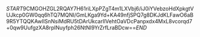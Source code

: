 $START$9CMGOHZGL2RQAY7H61riLXpPZgT4m1LXVbj6/iJ0iYVebzoHdXpkgtVUJkcp0GW0qq6hTQ7MQNI/GmLKga9Yd+KA49nfjSPQ7g8DKJdKLFawO6aB9R5YTQQKAwIlSnNsiMdRU5tDArUkcarIlVehtOaVDcPanpxdx4MxL8vcorqd7+0qw9UufgzXA8rpINuyfph26NtNI9YrZrfLraBDcw==$END$